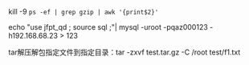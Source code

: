 kill -9 `ps -ef | grep gzip | awk '{print$2}'`



echo "use jfpt_qd ; source sql ;"| mysql -uroot -pqaz000123 -h192.168.68.23 > 123


tar解压解包指定文件到指定目录：tar -zxvf test.tar.gz -C /root test/f1.txt